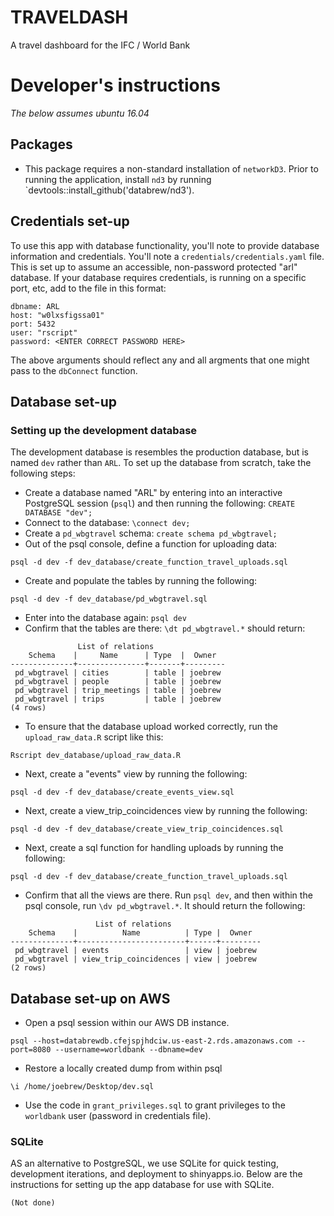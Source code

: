 # TRAVELDASH
A travel dashboard for the IFC / World Bank

# Developer's instructions

_The below assumes ubuntu 16.04_

## Packages

- This package requires a non-standard installation of `networkD3`. Prior to running the application, install `nd3` by running `devtools::install_github('databrew/nd3').

## Credentials set-up

To use this app with database functionality, you'll note to provide database information and credentials. You'll note a `credentials/credentials.yaml` file. This is set up to assume an accessible, non-password protected "arl" database. If your database requires credentials, is running on a specific port, etc, add to the file in this format:

```
dbname: ARL
host: "w0lxsfigssa01"
port: 5432
user: "rscript"
password: <ENTER CORRECT PASSWORD HERE>
```

The above arguments should reflect any and all argments that one might pass to the `dbConnect` function.

## Database set-up

### Setting up the development database

The development database is resembles the production database, but is named `dev` rather than `ARL`. To set up the database from scratch, take the following steps:

- Create a database named "ARL" by entering into an interactive PostgreSQL session (`psql`) and then running the following: `CREATE DATABASE "dev";`
- Connect to the database: `\connect dev;`
- Create a `pd_wbgtravel` schema: `create schema pd_wbgtravel;`
- Out of the psql console, define a function for uploading data:
```
psql -d dev -f dev_database/create_function_travel_uploads.sql
```
- Create and populate the tables by running the following: 

```
psql -d dev -f dev_database/pd_wbgtravel.sql
```
- Enter into the database again: `psql dev`
- Confirm that the tables are there: `\dt pd_wbgtravel.*` should return:

```
               List of relations
    Schema    |     Name      | Type  |  Owner  
--------------+---------------+-------+---------
 pd_wbgtravel | cities        | table | joebrew
 pd_wbgtravel | people        | table | joebrew
 pd_wbgtravel | trip_meetings | table | joebrew
 pd_wbgtravel | trips         | table | joebrew
(4 rows)
```

- To ensure that the database upload worked correctly, run the `upload_raw_data.R` script like this:

```
Rscript dev_database/upload_raw_data.R
```

- Next, create a "events" view by running the following:

```
psql -d dev -f dev_database/create_events_view.sql
```

- Next, create a view_trip_coincidences view by running the following:

```
psql -d dev -f dev_database/create_view_trip_coincidences.sql
```

- Next, create a sql function for handling uploads by running the following:

```
psql -d dev -f dev_database/create_function_travel_uploads.sql
```

- Confirm that all the views are there. Run `psql dev`, and then within the psql console, run `\dv pd_wbgtravel.*`. It should return the following:

```
                   List of relations
    Schema    |          Name          | Type |  Owner  
--------------+------------------------+------+---------
 pd_wbgtravel | events                 | view | joebrew
 pd_wbgtravel | view_trip_coincidences | view | joebrew
(2 rows)
```


## Database set-up on AWS

- Open a psql session within our AWS DB instance.
```
psql --host=databrewdb.cfejspjhdciw.us-east-2.rds.amazonaws.com --port=8080 --username=worldbank --dbname=dev 
```

- Restore a locally created dump from within psql
``` 
\i /home/joebrew/Desktop/dev.sql
```

- Use the code in `grant_privileges.sql` to grant privileges to the `worldbank` user (password in credentials file).


### SQLite

AS an alternative to PostgreSQL, we use SQLite for quick testing, development iterations, and deployment to shinyapps.io. Below are the instructions for setting up the app database for use with SQLite.

```
(Not done)
```

